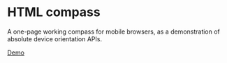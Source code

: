 # HTML compass

A one-page working compass for mobile browsers, as a demonstration of absolute device orientation APIs.

[Demo](https://bbecquet.github.io/html-compass/)
